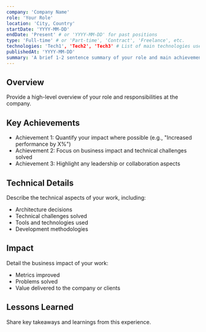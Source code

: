 ```yaml
---
company: 'Company Name'
role: 'Your Role'
location: 'City, Country'
startDate: 'YYYY-MM-DD'
endDate: 'Present' # or 'YYYY-MM-DD' for past positions
type: 'Full-time' # or 'Part-time', 'Contract', 'Freelance', etc.
technologies: 'Tech1', 'Tech2', 'Tech3' # List of main technologies used
publishedAt: 'YYYY-MM-DD'
summary: 'A brief 1-2 sentence summary of your role and main achievements'
---
```


## Overview
Provide a high-level overview of your role and responsibilities at the company.

## Key Achievements
- Achievement 1: Quantify your impact where possible (e.g., "Increased performance by X%")
- Achievement 2: Focus on business impact and technical challenges solved
- Achievement 3: Highlight any leadership or collaboration aspects

## Technical Details
Describe the technical aspects of your work, including:
- Architecture decisions
- Technical challenges solved
- Tools and technologies used
- Development methodologies

## Impact
Detail the business impact of your work:
- Metrics improved
- Problems solved
- Value delivered to the company or clients

## Lessons Learned
Share key takeaways and learnings from this experience.

